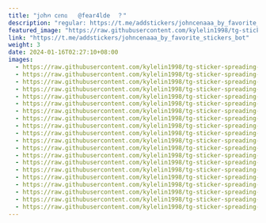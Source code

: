 ```yaml
---
title: "j᥆hꪀ cᥱnᥲ   @fear4lde  ？"
description: "regular: https://t.me/addstickers/johncenaaa_by_favorite_stickers_bot"
featured_image: "https://raw.githubusercontent.com/kylelin1998/tg-sticker-spreading-worldwide-images/main/img/85bfda61-e3e4-4a23-8967-006d92114156.jpg"
link: "https://t.me/addstickers/johncenaaa_by_favorite_stickers_bot"
weight: 3
date: 2024-01-16T02:27:10+08:00
images:
  - https://raw.githubusercontent.com/kylelin1998/tg-sticker-spreading-worldwide-images/main/img/85bfda61-e3e4-4a23-8967-006d92114156.jpg
  - https://raw.githubusercontent.com/kylelin1998/tg-sticker-spreading-worldwide-images/main/img/a141a15c-7394-490c-b436-1feb28ab1eda.jpg
  - https://raw.githubusercontent.com/kylelin1998/tg-sticker-spreading-worldwide-images/main/img/b5cece0a-50e9-441d-ae60-b2a17ff05881.jpg
  - https://raw.githubusercontent.com/kylelin1998/tg-sticker-spreading-worldwide-images/main/img/43a4461b-66bd-40cb-b4f6-cf4ee867480a.jpg
  - https://raw.githubusercontent.com/kylelin1998/tg-sticker-spreading-worldwide-images/main/img/0b8cc3c4-2311-4c23-a512-dcf4f5c5ceda.jpg
  - https://raw.githubusercontent.com/kylelin1998/tg-sticker-spreading-worldwide-images/main/img/b0bafa44-08ec-4468-80ec-ed4d22dfffd0.jpg
  - https://raw.githubusercontent.com/kylelin1998/tg-sticker-spreading-worldwide-images/main/img/30521217-6022-4e0e-b172-72d5c439c615.jpg
  - https://raw.githubusercontent.com/kylelin1998/tg-sticker-spreading-worldwide-images/main/img/6181c619-f6bb-4cd1-9af1-3b914bc5c22c.jpg
  - https://raw.githubusercontent.com/kylelin1998/tg-sticker-spreading-worldwide-images/main/img/44357367-4f6a-41f9-976e-13e12f09f785.jpg
  - https://raw.githubusercontent.com/kylelin1998/tg-sticker-spreading-worldwide-images/main/img/208bb895-c549-4dc9-9979-b28bd97d2388.jpg
  - https://raw.githubusercontent.com/kylelin1998/tg-sticker-spreading-worldwide-images/main/img/dabffa6a-22af-4c8c-88e4-effb5738a850.jpg
  - https://raw.githubusercontent.com/kylelin1998/tg-sticker-spreading-worldwide-images/main/img/9c6d78ae-b556-4d44-8e8b-8180600fa201.jpg
  - https://raw.githubusercontent.com/kylelin1998/tg-sticker-spreading-worldwide-images/main/img/3f4a45a1-15c9-4bd7-b8bd-1d1c9bc4e280.jpg
  - https://raw.githubusercontent.com/kylelin1998/tg-sticker-spreading-worldwide-images/main/img/d9489d2a-703d-427c-9bfd-937ab174f1f7.jpg
  - https://raw.githubusercontent.com/kylelin1998/tg-sticker-spreading-worldwide-images/main/img/f735c959-09fa-4c78-9e56-97bb24df9a26.jpg
  - https://raw.githubusercontent.com/kylelin1998/tg-sticker-spreading-worldwide-images/main/img/d2ed6ab4-2b17-4990-aded-ec0eae93cecb.jpg
  - https://raw.githubusercontent.com/kylelin1998/tg-sticker-spreading-worldwide-images/main/img/86b98238-1869-4560-ae2e-458189ef231c.jpg
  - https://raw.githubusercontent.com/kylelin1998/tg-sticker-spreading-worldwide-images/main/img/7796f740-800b-48f7-9039-3810bb6bae9b.jpg
  - https://raw.githubusercontent.com/kylelin1998/tg-sticker-spreading-worldwide-images/main/img/aa943757-bcd1-42d1-b85c-83111d08f2bd.jpg
  - https://raw.githubusercontent.com/kylelin1998/tg-sticker-spreading-worldwide-images/main/img/0fc392ea-795f-4c9e-915a-c29ba0506d07.jpg
---
```

